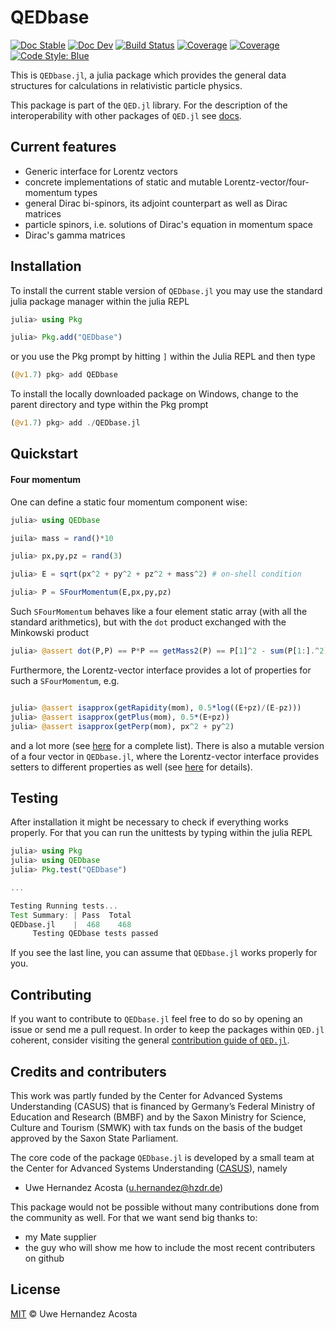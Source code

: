 # QEDbase


[![Doc Stable](https://img.shields.io/badge/docs-stable-blue.svg)](https://qedjl-project.github.io/QEDbase.jl/main)
[![Doc Dev](https://img.shields.io/badge/docs-dev-blue.svg)](https://qedjl-project.github.io/QEDbase.jl/dev)
[![Build Status](https://gitlab.hzdr.de/qedjl/QEDbase.jl/badges/main/pipeline.svg)](https://gitlab.hzdr.de/qedjl/QEDbase.jl/pipelines)
[![Coverage](https://gitlab.hzdr.de/qedjl/QEDbase.jl/badges/main/coverage.svg)](https://gitlab.hzdr.de/qedjl/QEDbase.jl/commits/main)
[![Coverage](https://codecov.io/gh/qedjl/QEDbase.jl/branch/main/graph/badge.svg)](https://codecov.io/gh/qedjl/QEDbase.jl)
[![Code Style: Blue](https://img.shields.io/badge/code%20style-blue-4495d1.svg)](https://github.com/invenia/BlueStyle)

This is `QEDbase.jl`, a julia package which provides the general data structures for calculations in relativistic particle physics.

This package is part of the `QED.jl` library. For the description of the interoperability with other packages of `QED.jl` see [docs](www.docs-to-qed.jl).

## Current features

- Generic interface for Lorentz vectors
- concrete implementations of static and mutable Lorentz-vector/four-momentum types
- general Dirac bi-spinors, its adjoint counterpart as well as Dirac matrices
- particle spinors, i.e. solutions of Dirac's equation in momentum space
- Dirac's gamma matrices

## Installation

To install the current stable version of `QEDbase.jl` you may use the standard julia package manager within the julia REPL

```julia
julia> using Pkg

julia> Pkg.add("QEDbase")
```

or you use the Pkg prompt by hitting `]` within the Julia REPL and then type

```julia
(@v1.7) pkg> add QEDbase
```

To install the locally downloaded package on Windows, change to the parent directory and type within the Pkg prompt

```julia
(@v1.7) pkg> add ./QEDbase.jl
```

## Quickstart
#### Four momentum
One can define a static four momentum component wise:

```julia
julia> using QEDbase

juila> mass = rand()*10

julia> px,py,pz = rand(3)

julia> E = sqrt(px^2 + py^2 + pz^2 + mass^2) # on-shell condition

julia> P = SFourMomentum(E,px,py,pz)
```

Such `SFourMomentum` behaves like a four element static array (with all the standard arithmetics), but with the `dot` product exchanged with the Minkowski product

```julia
julia> @assert dot(P,P) == P*P == getMass2(P) == P[1]^2 - sum(P[1:].^2)
```

Furthermore, the Lorentz-vector interface provides a lot of properties for such a `SFourMomentum`, e.g.

```julia

julia> @assert isapprox(getRapidity(mom), 0.5*log((E+pz)/(E-pz)))
julia> @assert isapprox(getPlus(mom), 0.5*(E+pz))
julia> @assert isapprox(getPerp(mom), px^2 + py^2)
```

and a lot more (see [here](www.docs-to-the-lorentz-interface-getter.jl) for a complete list). There is also a mutable version of a four vector in `QEDbase.jl`, where the Lorentz-vector interface provides setters to different properties as well (see [here](www.docs-to-the-lorentz-interface-setter.jl) for details).

## Testing

After installation it might be necessary to check if everything works properly. For that you can run the unittests by typing within the julia REPL

```julia
julia> using Pkg
julia> using QEDbase
julia> Pkg.test("QEDbase")

...

Testing Running tests...
Test Summary: | Pass  Total
QEDbase.jl    |  468    468
     Testing QEDbase tests passed
```

If you see the last line, you can assume that `QEDbase.jl` works properly for you.

## Contributing

If you want to contribute to `QEDbase.jl` feel free to do so by opening an issue or send me a pull request. In order to keep the packages within `QED.jl` coherent, consider visiting the general [contribution guide of `QED.jl`](www.contribution-of-qed.jl).

## Credits and contributers

This work was partly funded by the Center for Advanced Systems Understanding (CASUS) that is financed by Germany’s Federal Ministry of Education and Research (BMBF) and by the Saxon Ministry for Science, Culture and Tourism (SMWK) with tax funds on the basis of the budget approved by the Saxon State Parliament.

The core code of the package `QEDbase.jl` is developed by a small team at the Center for Advanced Systems Understanding ([CASUS](https://www.casus.science)), namely

- Uwe Hernandez Acosta (u.hernandez@hzdr.de)

This package would not be possible without many contributions done from the community as well. For that we want send big thanks to:

- my Mate supplier
- the guy who will show me how to include the most recent contributers on github

## License

[MIT](LICENSE) © Uwe Hernandez Acosta

